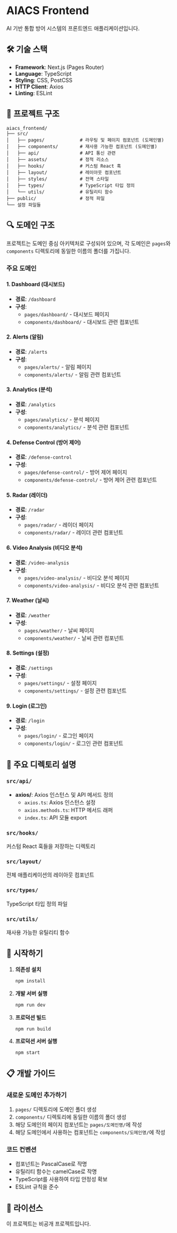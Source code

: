 # AIACS Frontend

AI 기반 통합 방어 시스템의 프론트엔드 애플리케이션입니다.

## 🛠 기술 스택

- **Framework**: Next.js (Pages Router)
- **Language**: TypeScript
- **Styling**: CSS, PostCSS
- **HTTP Client**: Axios
- **Linting**: ESLint

## 📁 프로젝트 구조

```
aiacs_frontend/
├── src/
│   ├── pages/             # 라우팅 및 페이지 컴포넌트 (도메인별)
│   ├── components/        # 재사용 가능한 컴포넌트 (도메인별)
│   ├── api/               # API 통신 관련
│   ├── assets/            # 정적 리소스
│   ├── hooks/             # 커스텀 React 훅
│   ├── layout/            # 레이아웃 컴포넌트
│   ├── styles/            # 전역 스타일
│   ├── types/             # TypeScript 타입 정의
│   └── utils/             # 유틸리티 함수
├── public/                # 정적 파일
└── 설정 파일들
```

## 🔍 도메인 구조

프로젝트는 도메인 중심 아키텍처로 구성되어 있으며, 각 도메인은 `pages`와 `components` 디렉토리에 동일한 이름의 폴더를 가집니다.

### 주요 도메인

#### 1. **Dashboard (대시보드)**

- **경로**: `/dashboard`
- **구성**:
  - `pages/dashboard/` - 대시보드 페이지
  - `components/dashboard/` - 대시보드 관련 컴포넌트

#### 2. **Alerts (알림)**

- **경로**: `/alerts`
- **구성**:
  - `pages/alerts/` - 알림 페이지
  - `components/alerts/` - 알림 관련 컴포넌트

#### 3. **Analytics (분석)**

- **경로**: `/analytics`
- **구성**:
  - `pages/analytics/` - 분석 페이지
  - `components/analytics/` - 분석 관련 컴포넌트

#### 4. **Defense Control (방어 제어)**

- **경로**: `/defense-control`
- **구성**:
  - `pages/defense-control/` - 방어 제어 페이지
  - `components/defense-control/` - 방어 제어 관련 컴포넌트

#### 5. **Radar (레이더)**

- **경로**: `/radar`
- **구성**:
  - `pages/radar/` - 레이더 페이지
  - `components/radar/` - 레이더 관련 컴포넌트

#### 6. **Video Analysis (비디오 분석)**

- **경로**: `/video-analysis`
- **구성**:
  - `pages/video-analysis/` - 비디오 분석 페이지
  - `components/video-analysis/` - 비디오 분석 관련 컴포넌트

#### 7. **Weather (날씨)**

- **경로**: `/weather`
- **구성**:
  - `pages/weather/` - 날씨 페이지
  - `components/weather/` - 날씨 관련 컴포넌트

#### 8. **Settings (설정)**

- **경로**: `/settings`
- **구성**:
  - `pages/settings/` - 설정 페이지
  - `components/settings/` - 설정 관련 컴포넌트

#### 9. **Login (로그인)**

- **경로**: `/login`
- **구성**:
  - `pages/login/` - 로그인 페이지
  - `components/login/` - 로그인 관련 컴포넌트

## 📂 주요 디렉토리 설명

### `src/api/`

- **axios/**: Axios 인스턴스 및 API 메서드 정의
  - `axios.ts`: Axios 인스턴스 설정
  - `axios.methods.ts`: HTTP 메서드 래퍼
  - `index.ts`: API 모듈 export

### `src/hooks/`

커스텀 React 훅들을 저장하는 디렉토리

### `src/layout/`

전체 애플리케이션의 레이아웃 컴포넌트

### `src/types/`

TypeScript 타입 정의 파일

### `src/utils/`

재사용 가능한 유틸리티 함수

## 🚀 시작하기

1. **의존성 설치**

   ```bash
   npm install
   ```

2. **개발 서버 실행**

   ```bash
   npm run dev
   ```

3. **프로덕션 빌드**

   ```bash
   npm run build
   ```

4. **프로덕션 서버 실행**
   ```bash
   npm start
   ```

## 📋 개발 가이드

### 새로운 도메인 추가하기

1. `pages/` 디렉토리에 도메인 폴더 생성
2. `components/` 디렉토리에 동일한 이름의 폴더 생성
3. 해당 도메인의 페이지 컴포넌트는 `pages/도메인명/`에 작성
4. 해당 도메인에서 사용하는 컴포넌트는 `components/도메인명/`에 작성

### 코드 컨벤션

- 컴포넌트는 PascalCase로 작명
- 유틸리티 함수는 camelCase로 작명
- TypeScript를 사용하여 타입 안정성 확보
- ESLint 규칙을 준수

## 📄 라이선스

이 프로젝트는 비공개 프로젝트입니다.

